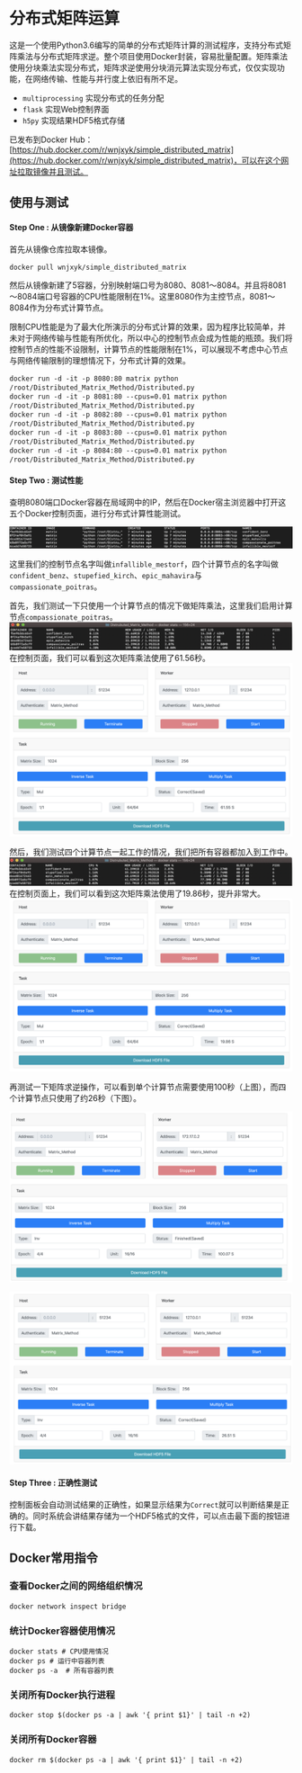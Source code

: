 # 分布式矩阵运算

这是一个使用Python3.6编写的简单的分布式矩阵计算的测试程序，支持分布式矩阵乘法与分布式矩阵求逆。整个项目使用Docker封装，容易批量配置。矩阵乘法使用分块乘法实现分布式，矩阵求逆使用分块消元算法实现分布式，仅仅实现功能，在网络传输、性能与并行度上依旧有所不足。

* `multiprocessing` 实现分布式的任务分配
* `flask` 实现Web控制界面
* `h5py` 实现结果HDF5格式存储

已发布到Docker Hub：[https://hub.docker.com/r/wnjxyk/simple_distributed_matrix](https://hub.docker.com/r/wnjxyk/simple_distributed_matrix)，可以在这个网址拉取镜像并且测试。



## 使用与测试

#### Step One : 从镜像新建Docker容器

首先从镜像仓库拉取本镜像。

```shell
docker pull wnjxyk/simple_distributed_matrix
```

然后从镜像新建了5容器，分别映射端口号为8080、8081～8084。并且将8081～8084端口号容器的CPU性能限制在1%。这里8080作为主控节点，8081～8084作为分布式计算节点。

限制CPU性能是为了最大化所演示的分布式计算的效果，因为程序比较简单，并未对于网络传输与性能有所优化，所以中心的控制节点会成为性能的瓶颈。我们将控制节点的性能不设限制，计算节点的性能限制在1%，可以展现不考虑中心节点与网络传输限制的理想情况下，分布式计算的效果。

```shell
docker run -d -it -p 8080:80 matrix python /root/Distributed_Matrix_Method/Distributed.py
docker run -d -it -p 8081:80 --cpus=0.01 matrix python /root/Distributed_Matrix_Method/Distributed.py
docker run -d -it -p 8082:80 --cpus=0.01 matrix python /root/Distributed_Matrix_Method/Distributed.py
docker run -d -it -p 8083:80 --cpus=0.01 matrix python /root/Distributed_Matrix_Method/Distributed.py
docker run -d -it -p 8084:80 --cpus=0.01 matrix python /root/Distributed_Matrix_Method/Distributed.py
```


#### Step Two : 测试性能

查明8080端口Docker容器在局域网中的IP，然后在Docker宿主浏览器中打开这五个Docker控制页面，进行分布式计算性能测试。

![Containers](https://raw.githubusercontent.com/WNJXYK/Distributed-Matrix-Calculation/master/Doc/Containers.png)

这里我们的控制节点名字叫做`infallible_mestorf`，四个计算节点的名字叫做`confident_benz`、`stupefied_kirch`、`epic_mahavira`与`compassionate_poitras`。



首先，我们测试一下只使用一个计算节点的情况下做矩阵乘法，这里我们启用计算节点`compassionate_poitras`。
![One Worker](https://raw.githubusercontent.com/WNJXYK/Distributed-Matrix-Calculation/master/Doc/OneWorker.png)
在控制页面，我们可以看到这次矩阵乘法使用了61.56秒。
![One Worker Result](https://raw.githubusercontent.com/WNJXYK/Distributed-Matrix-Calculation/master/Doc/OneResult.png)

然后，我们测试四个计算节点一起工作的情况，我们把所有容器都加入到工作中。
![Four Worker](https://raw.githubusercontent.com/WNJXYK/Distributed-Matrix-Calculation/master/Doc/FourWorker.png)
在控制页面上，我们可以看到这次矩阵乘法使用了19.86秒，提升非常大。
![Four Worker Result](https://raw.githubusercontent.com/WNJXYK/Distributed-Matrix-Calculation/master/Doc/FourResult.png)



再测试一下矩阵求逆操作，可以看到单个计算节点需要使用100秒（上图），而四个计算节点只使用了约26秒（下图）。

![Inv One Worker](https://raw.githubusercontent.com/WNJXYK/Distributed-Matrix-Calculation/master/Doc/InvOne.png)

![Inv Four Worker](https://raw.githubusercontent.com/WNJXYK/Distributed-Matrix-Calculation/master/Doc/InvFour.png)

#### Step Three : 正确性测试

控制面板会自动测试结果的正确性，如果显示结果为`Correct`就可以判断结果是正确的。同时系统会讲结果存储为一个HDF5格式的文件，可以点击最下面的按钮进行下载。




## Docker常用指令

### 查看Docker之间的网络组织情况

```shell
docker network inspect bridge
```
### 统计Docker容器使用情况

```shell
docker stats # CPU使用情况
docker ps # 运行中容器列表
docker ps -a  # 所有容器列表
```

### 关闭所有Docker执行进程

```shell
docker stop $(docker ps -a | awk '{ print $1}' | tail -n +2)
```
### 关闭所有Docker容器

```shell
docker rm $(docker ps -a | awk '{ print $1}' | tail -n +2)
```